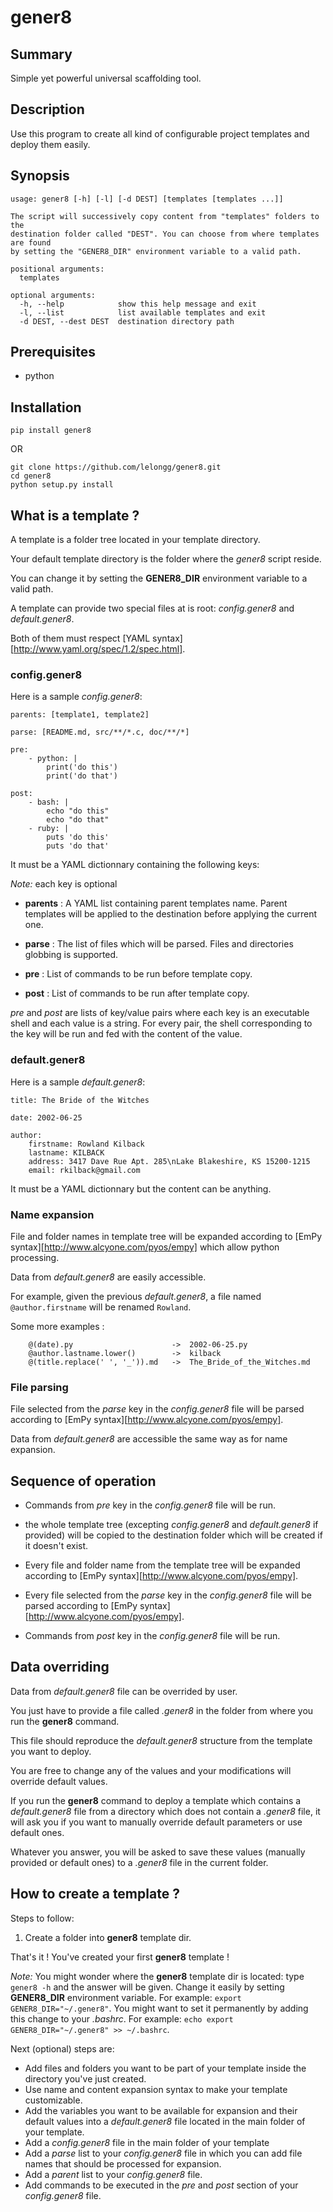 gener8
======

Summary
-------

Simple yet powerful universal scaffolding tool.

Description
-----------

Use this program to create all kind of configurable project templates and deploy them easily.

Synopsis
--------

```
usage: gener8 [-h] [-l] [-d DEST] [templates [templates ...]]

The script will successively copy content from "templates" folders to the
destination folder called "DEST". You can choose from where templates are found
by setting the "GENER8_DIR" environment variable to a valid path.

positional arguments:
  templates

optional arguments:
  -h, --help            show this help message and exit
  -l, --list            list available templates and exit
  -d DEST, --dest DEST  destination directory path
```

Prerequisites
-------------

- python

Installation
------------

`pip install gener8`

OR

```
git clone https://github.com/lelongg/gener8.git
cd gener8
python setup.py install
```

What is a template ?
--------------------

A template is a folder tree located in your template directory.

Your default template directory is the folder where the *gener8* script reside.

You can change it by setting the **GENER8_DIR** environment variable to a valid path.

A template can provide two special files at is root: *config.gener8* and *default.gener8*.

Both of them must respect [YAML syntax][http://www.yaml.org/spec/1.2/spec.html].


### config.gener8

Here is a sample *config.gener8*:

```
parents: [template1, template2]

parse: [README.md, src/**/*.c, doc/**/*]

pre:
    - python: |
        print('do this')
        print('do that')

post:
    - bash: |
        echo "do this"
        echo "do that"
    - ruby: |
        puts 'do this'
        puts 'do that'
```

It must be a YAML dictionnary containing the following keys:

*Note:* each key is optional

- __parents__
: A YAML list containing parent templates name.
Parent templates will be applied to the destination before applying the current one.

- __parse__
: The list of files which will be parsed.
Files and directories globbing is supported.

- __pre__
: List of commands to be run before template copy.

- __post__
: List of commands to be run after template copy.

*pre* and *post* are lists of key/value pairs where each key is an executable shell and each value is a string.
For every pair, the shell corresponding to the key will be run and fed with the content of the value.


### default.gener8

Here is a sample *default.gener8*:

```
title: The Bride of the Witches

date: 2002-06-25

author:
    firstname: Rowland Kilback
    lastname: KILBACK
    address: 3417 Dave Rue Apt. 285\nLake Blakeshire, KS 15200-1215
    email: rkilback@gmail.com
```

It must be a YAML dictionnary but the content can be anything.


### Name expansion

File and folder names in template tree will be expanded according to [EmPy syntax][http://www.alcyone.com/pyos/empy]
which allow python processing.

Data from *default.gener8* are easily accessible.

For example, given the previous *default.gener8*, a file named `@author.firstname` will be renamed `Rowland`.

Some more examples :

```
    @(date).py                      ->  2002-06-25.py
    @author.lastname.lower()        ->  kilback
    @(title.replace(' ', '_')).md   ->  The_Bride_of_the_Witches.md
```


### File parsing

File selected from the *parse* key in the *config.gener8* file will be parsed according to [EmPy syntax][http://www.alcyone.com/pyos/empy].

Data from *default.gener8* are accessible the same way as for name expansion.


Sequence of operation
---------------------

- Commands from *pre* key in the *config.gener8* file will be run.

- the whole template tree (excepting *config.gener8* and *default.gener8* if provided) will be copied to the destination folder which will be created if it doesn't exist.

- Every file and folder name from the template tree will be expanded according to [EmPy syntax][http://www.alcyone.com/pyos/empy].

- Every file selected from the *parse* key in the *config.gener8* file will be parsed according to [EmPy syntax][http://www.alcyone.com/pyos/empy].

- Commands from *post* key in the *config.gener8* file will be run.


Data overriding
---------------

Data from *default.gener8* file can be overrided by user.

You just have to provide a file called *.gener8* in the folder from where you run the **gener8** command.

This file should reproduce the *default.gener8* structure from the template you want to deploy.

You are free to change any of the values and your modifications will override default values.

If you run the **gener8** command to deploy a template which contains a *default.gener8* file
from a directory which does not contain a *.gener8* file, it will ask you if you want to
manually override default parameters or use default ones.

Whatever you answer, you will be asked to save these values (manually provided or default ones) to
a *.gener8* file in the current folder.


How to create a template ?
--------------------------

Steps to follow:

1. Create a folder into **gener8** template dir.

That's it ! You've created your first **gener8** template !

*Note:* You might wonder where the **gener8** template dir is located: type `gener8 -h` and the answer will be given.
Change it easily by setting **GENER8_DIR** environment variable. For example: `export GENER8_DIR="~/.gener8"`.
You might want to set it permanently by adding this change to your *.bashrc*. For example: `echo export GENER8_DIR="~/.gener8" >> ~/.bashrc`.

Next (optional) steps are:

- Add files and folders you want to be part of your template inside the directory you've just created.
- Use name and content expansion syntax to make your template customizable.
- Add the variables you want to be available for expansion and their default values into a *default.gener8* file located in the main folder of your template.
- Add a *config.gener8* file in the main folder of your template
- Add a *parse* list to your *config.gener8* file in which you can add file names that should be processed for expansion.
- Add a *parent* list to your *config.gener8* file.
- Add commands to be executed in the *pre* and *post* section of your *config.gener8* file.

